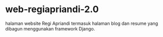 # web-regiapriandi-2.0
halaman website Regi Apriandi termasuk halaman blog dan resume yang dibagun menggunakan framework Django.
